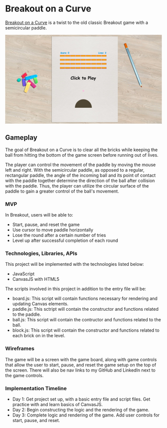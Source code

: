 # Breakout on a Curve

[Breakout on a Curve](https://curved-breakout.herokuapp.com) is a twist to the old classic Breakout game with a semicircular paddle.

![Game Screenshot](game-screenshot.png)

## Gameplay
The goal of Breakout on a Curve is to clear all the bricks while keeping the ball from hitting the bottom of the game screen before running out of lives.

The player can control the movement of the paddle by moving the mouse left and right.  With the semicircular paddle, as opposed to a regular, rectangular paddle, the angle of the incoming ball and its point of contact with the paddle together determine the direction of the ball after collision with the paddle.  Thus, the player can utilize the circular surface of the paddle to gain a greater control of the ball's movement.

### MVP
In Breakout, users will be able to:
* Start, pause, and reset the game
* Use cursor to move paddle horizontally
* Lose the round after a certain number of tries
* Level up after successful completion of each round

### Technologies, Libraries, APIs
This project will be implemented with the technologies listed below:
* JavaScript
* CanvasJS with HTML5

The scripts involved in this project in addition to the entry file will be:
* board.js:  This script will contain functions necessary for rendering and updating Canvas elements.
* paddle.js: This sctript will contain the constructor and functions related to the paddle.
* ball.js:  This script will contain the contructor and functions related to the ball.
* block.js:  This script will contain the constructor and functions related to each brick on in the level.

### Wireframes
The game will be a screen with the game board, along with game controls that allow the user to start, pause, and reset the game setup on the top of the screen.  There will also be nav links to my GitHub and LinkedIn next to the game controls.

### Implementation Timeline
* Day 1:  Get project set up, with a basic entry file and script files. Get practice with and learn basics of CanvasJS.
* Day 2:  Begin constructing the logic and the rendering of the game.
* Day 3:  Complete logic and rendering of the game.  Add user controls for start, pause, and reset.  
